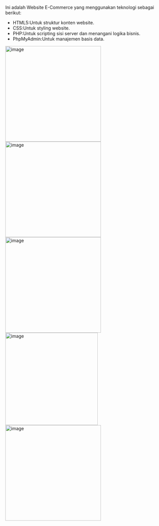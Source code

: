 Ini adalah Website E-Commerce yang menggunakan teknologi sebagai berikut: 
- HTML5:Untuk struktur konten website.
- CSS:Untuk styling website.
- PHP:Untuk scripting sisi server dan menangani logika bisnis.
- PhpMyAdmin:Untuk manajemen basis data.
<img width="300" alt="image" src="https://github.com/Muhaftharalgiffari/Website-E-commerce/assets/97682546/24a1d9b8-234c-4346-ad32-116e9f23d338">
<img width="300" alt="image" src="https://github.com/Muhaftharalgiffari/Website-E-commerce/assets/97682546/0fbb3960-3a07-422d-bbe4-51bf79b26fa8">
<img width="300" alt="image" src="https://github.com/Muhaftharalgiffari/Website-E-commerce/assets/97682546/0eb24770-15b5-48e0-9e77-f2e256f174a3">
<img width="290" alt="image" src="https://github.com/Muhaftharalgiffari/Website-E-commerce/assets/97682546/7426103f-c47e-4036-93e7-07790ea76725">
<img width="300" alt="image" src="https://github.com/Muhaftharalgiffari/Website-E-commerce/assets/97682546/f2014a00-fdcd-4625-af36-7d54d2b9047d">




